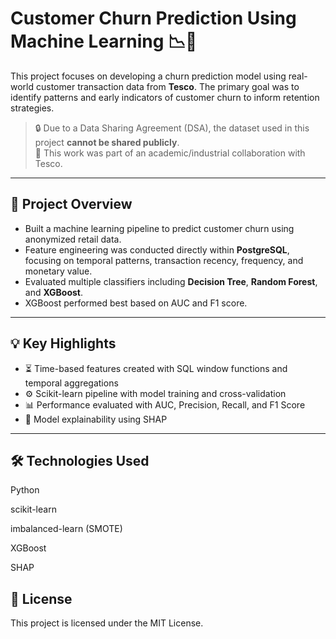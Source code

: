 # Customer Churn Prediction Using Machine Learning 📉🧠

This project focuses on developing a churn prediction model using real-world customer transaction data from **Tesco**. The primary goal was to identify patterns and early indicators of customer churn to inform retention strategies.

> 🔒 Due to a Data Sharing Agreement (DSA), the dataset used in this project **cannot be shared publicly**.  
> 🏅 This work was part of an academic/industrial collaboration with Tesco.

---

## 🧠 Project Overview

- Built a machine learning pipeline to predict customer churn using anonymized retail data.
- Feature engineering was conducted directly within **PostgreSQL**, focusing on temporal patterns, transaction recency, frequency, and monetary value.
- Evaluated multiple classifiers including **Decision Tree**, **Random Forest**, and **XGBoost**.
- XGBoost performed best based on AUC and F1 score.

---

## 💡 Key Highlights

- ⏳ Time-based features created with SQL window functions and temporal aggregations
- ⚙️ Scikit-learn pipeline with model training and cross-validation
- 📊 Performance evaluated with AUC, Precision, Recall, and F1 Score
- 🧪 Model explainability using SHAP

---
## 🛠️ Technologies Used
Python

scikit-learn

imbalanced-learn (SMOTE)

XGBoost

SHAP

## 📄 License
This project is licensed under the MIT License.

